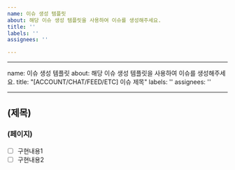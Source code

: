 ```yaml
---
name: 이슈 생성 템플릿
about: 해당 이슈 생성 템플릿을 사용하여 이슈를 생성해주세요.
title: ''
labels: ''
assignees: ''

---
```


---
name: 이슈 생성 템플릿
about: 해당 이슈 생성 템플릿을 사용하여 이슈를 생성해주세요.
title: "[ACCOUNT/CHAT/FEED/ETC] 이슈 제목"
labels: ''
assignees: ''

---

## (제목)
### (페이지)
- [ ] 구현내용1
- [ ] 구현내용2
